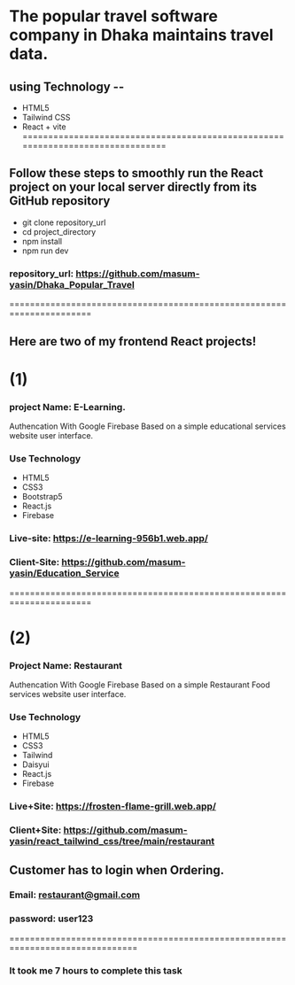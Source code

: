 
# The popular travel software company in Dhaka maintains travel data.

## using Technology --
* HTML5
* Tailwind CSS 
* React + vite
===============================================================================

## Follow these steps to smoothly run the React project on your local server directly from its GitHub repository
* git clone repository_url
* cd project_directory
* npm install
* npm run dev
### repository_url: https://github.com/masum-yasin/Dhaka_Popular_Travel

======================================================================

## Here are two of my frontend React projects!
# (1)
### project Name: E-Learning.
 Authencation With Google Firebase
 Based on a simple educational services website user interface.
### Use Technology 
* HTML5 
* CSS3
* Bootstrap5 
* React.js
* Firebase

### Live-site: https://e-learning-956b1.web.app/
### Client-Site: https://github.com/masum-yasin/Education_Service

======================================================================
# (2)
### Project Name: Restaurant
Authencation With Google Firebase Based on a simple Restaurant Food services website user interface.
### Use Technology
* HTML5 
* CSS3
* Tailwind
* Daisyui
* React.js
* Firebase
### Live+Site: https://frosten-flame-grill.web.app/
### Client+Site: https://github.com/masum-yasin/react_tailwind_css/tree/main/restaurant
## Customer has to login when Ordering.
### Email: restaurant@gmail.com
### password: user123
===============================================================================
### It took me 7 hours to complete this task










